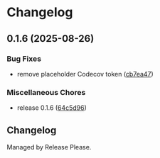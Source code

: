 # Changelog

## 0.1.6 (2025-08-26)


### Bug Fixes

* remove placeholder Codecov token ([cb7ea47](https://github.com/crabtools-rs/lucide-svg-rs/commit/cb7ea47f3ffadb16e8944885c1c41e40b27d4cd8))


### Miscellaneous Chores

* release 0.1.6 ([64c5d96](https://github.com/crabtools-rs/lucide-svg-rs/commit/64c5d96cdc393c71ad453d93db583ba8dd1a5bcd))

## Changelog

Managed by Release Please.
